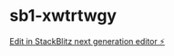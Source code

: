# sb1-xwtrtwgy

[Edit in StackBlitz next generation editor ⚡️](https://stackblitz.com/~/github.com/pankajgusainn/sb1-xwtrtwgy)
